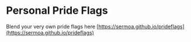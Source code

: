 # Personal Pride Flags

Blend your very own pride flags here [https://sermoa.github.io/prideflags](https://sermoa.github.io/prideflags)
